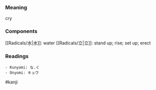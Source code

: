 ### Meaning

cry

### Components

[[Radicals/水|水]]: water [[Radicals/立|立]]: stand up; rise; set up; erect

### Readings

```
- Kunyomi: な.く
- Onyomi: キュウ
```

#kanji